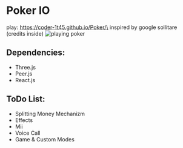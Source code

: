 # Poker IO

play: https://coder-1t45.github.io/Poker/\
inspired by google sollitare (credits inside)
![playing poker](https://cdn.discordapp.com/attachments/1005211638191890532/1184927617896431656/image.png?ex=658dc0d6&is=657b4bd6&hm=a7c39e16794a3cc9f2b419d6d512bd1e14857de58f9cbaa83a5304b5fcae6fed&)

## Dependencies:

-   Three.js
-   Peer.js
-   React.js

## ToDo List:

-   Splitting Money Mechanizm
-   Effects
-   Mii
-   Voice Call
-   Game & Custom Modes
